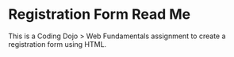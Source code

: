 # Registration Form Read Me

This is a Coding Dojo > Web Fundamentals assignment to create a registration form using HTML.